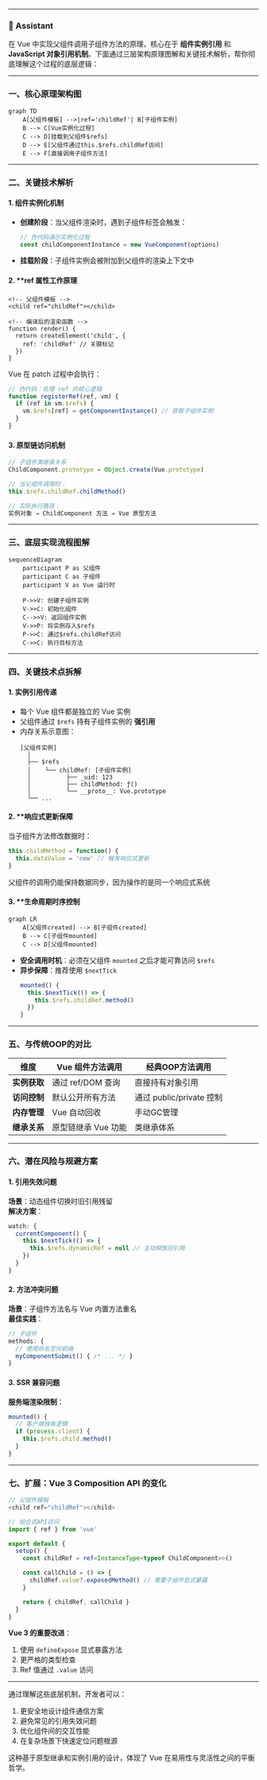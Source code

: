 
---
### 🤖 Assistant

在 Vue 中实现父组件调用子组件方法的原理，核心在于 **组件实例引用** 和 **JavaScript 对象引用机制**。下面通过三层架构原理图解和关键技术解析，帮你彻底理解这个过程的底层逻辑：

---

### 一、核心原理架构图
```mermaid
graph TD
    A[父组件模板] -->|ref='childRef'| B[子组件实例]
    B --> C[Vue实例化过程]
    C --> D[挂载到父组件$refs]
    D --> E[父组件通过this.$refs.childRef访问]
    E --> F[直接调用子组件方法]
```

---

### 二、关键技术解析

#### 1. **组件实例化机制**
- **创建阶段**：当父组件渲染时，遇到子组件标签会触发：
  ```javascript
  // 伪代码演示实例化过程
  const childComponentInstance = new VueComponent(options)
  ```
- **挂载阶段**：子组件实例会被附加到父组件的渲染上下文中

#### 2. **ref 属性工作原理
```vue
<!-- 父组件模板 -->
<child ref="childRef"></child>

<!-- 编译后的渲染函数 -->
function render() {
  return createElement('child', {
    ref: 'childRef' // 关键标记
  })
}
```

Vue 在 patch 过程中会执行：
```javascript
// 伪代码：处理 ref 的核心逻辑
function registerRef(ref, vm) {
  if (ref in vm.$refs) {
    vm.$refs[ref] = getComponentInstance() // 获取子组件实例
  }
}
```

#### 3. **原型链访问机制**
```javascript
// 子组件类继承关系
ChildComponent.prototype = Object.create(Vue.prototype)

// 当父组件调用时：
this.$refs.childRef.childMethod() 

// 实际执行路径：
实例对象 → ChildComponent 方法 → Vue 原型方法
```

---

### 三、底层实现流程图解
```mermaid
sequenceDiagram
    participant P as 父组件
    participant C as 子组件
    participant V as Vue 运行时

    P->>V: 创建子组件实例
    V->>C: 初始化组件
    C-->>V: 返回组件实例
    V->>P: 将实例存入$refs
    P->>C: 通过$refs.childRef访问
    C->>C: 执行目标方法
```

---

### 四、关键技术点拆解

#### 1. **实例引用传递**
- 每个 Vue 组件都是独立的 Vue 实例
- 父组件通过 `$refs` 持有子组件实例的 **强引用**
- 内存关系示意图：
  ```
  [父组件实例]
    │
    ├── $refs
    │    └── childRef: [子组件实例]
    │          ├── _uid: 123
    │          ├── childMethod: ƒ()
    │          └── __proto__: Vue.prototype
    └── ...
  ```

#### 2. **响应式更新保障
当子组件方法修改数据时：
```javascript
this.childMethod = function() {
  this.dataValue = 'new' // 触发响应式更新
}
```
父组件的调用仍能保持数据同步，因为操作的是同一个响应式系统

#### 3. **生命周期时序控制
```mermaid
graph LR
    A[父组件created] --> B[子组件created]
    B --> C[子组件mounted]
    C --> D[父组件mounted]
```
- **安全调用时机**：必须在父组件 `mounted` 之后才能可靠访问 `$refs`
- **异步保障**：推荐使用 `$nextTick`
  ```javascript
  mounted() {
    this.$nextTick(() => {
      this.$refs.childRef.method()
    })
  }
  ```

---

### 五、与传统OOP的对比

| 维度          | Vue 组件方法调用            | 经典OOP方法调用          |
|---------------|----------------------------|-------------------------|
| **实例获取**  | 通过 ref/DOM 查询           | 直接持有对象引用         |
| **访问控制**  | 默认公开所有方法            | 通过 public/private 控制 |
| **内存管理**  | Vue 自动回收                | 手动GC管理              |
| **继承关系**  | 原型链继承 Vue 功能         | 类继承体系              |

---

### 六、潜在风险与规避方案

#### 1. **引用失效问题**
**场景**：动态组件切换时旧引用残留  
**解决方案**：
```javascript
watch: {
  currentComponent() {
    this.$nextTick(() => {
      this.$refs.dynamicRef = null // 主动释放旧引用
    })
  }
}
```

#### 2. **方法冲突问题**
**场景**：子组件方法名与 Vue 内置方法重名  
**最佳实践**：
```javascript
// 子组件
methods: {
  // 使用命名空间前缀
  myComponentSubmit() { /* ... */ }
}
```

#### 3. **SSR 兼容问题**
**服务端渲染限制**：
```javascript
mounted() {
  // 客户端独有逻辑
  if (process.client) {
    this.$refs.child.method()
  }
}
```

---

### 七、扩展：Vue 3 Composition API 的变化

```typescript
// 父组件模板
<child ref="childRef"></child>

// 组合式API访问
import { ref } from 'vue'

export default {
  setup() {
    const childRef = ref<InstanceType<typeof ChildComponent>>()

    const callChild = () => {
      childRef.value?.exposedMethod() // 需要子组件显式暴露
    }

    return { childRef, callChild }
  }
}
```

**Vue 3 的重要改进**：
1. 使用 `defineExpose` 显式暴露方法
2. 更严格的类型检查
3. Ref 值通过 `.value` 访问

---

通过理解这些底层机制，开发者可以：
1. 更安全地设计组件通信方案
2. 避免常见的引用失效问题
3. 优化组件间的交互性能
4. 在复杂场景下快速定位问题根源

这种基于原型继承和实例引用的设计，体现了 Vue 在易用性与灵活性之间的平衡哲学。